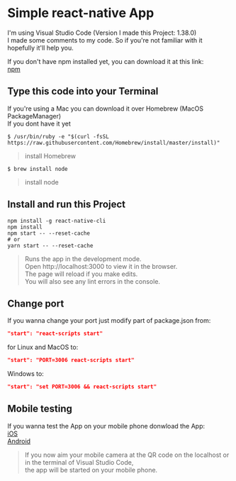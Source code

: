 # Simple react-native App

I'm using Visual Studio Code (Version I made this Project: 1.38.0)</br>
I made some comments to my code. So if you're not familiar with it hopefully it'll help you. </br>

If you don't have npm installed yet, you can download it at this link: </br>
[npm](https://nodejs.org/en/download/)

## Type this code into your Terminal

If you're using a Mac you can download it over Homebrew (MacOS PackageManager) </br>
If you dont have it yet

```
$ /usr/bin/ruby -e "$(curl -fsSL https://raw.githubusercontent.com/Homebrew/install/master/install)"
```
>install Homebrew

```
$ brew install node
```
>install node

## Install and run this Project

```
npm install -g react-native-cli
npm install
npm start -- --reset-cache
# or
yarn start -- --reset-cache
```

>Runs the app in the development mode. </br>
>Open http://localhost:3000 to view it in the browser.</br>
>The page will reload if you make edits.</br>
>You will also see any lint errors in the console.</br>


## Change port
If you wanna change your port just modify part of package.json from:

```json
"start": "react-scripts start"
```
for Linux and MacOS to:

```json
"start": "PORT=3006 react-scripts start"
```

Windows to:

```json
"start": "set PORT=3006 && react-scripts start"
```

## Mobile testing
If you wanna test the App on your mobile phone donwload the App: </br>
[iOS](https://apps.apple.com/ch/app/expo-client/id982107779) </br>
[Android](https://play.google.com/store/apps/details?id=host.exp.exponent&hl=de)

>If you now aim your mobile camera at the QR code on the localhost or in the terminal of Visual Studio Code, </br> 
>the app will be started on your mobile phone.
